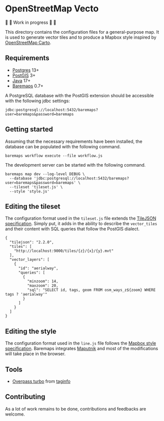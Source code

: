 <!--
Licensed to the Apache Software Foundation (ASF) under one or more
contributor license agreements.  See the NOTICE file distributed with
this work for additional information regarding copyright ownership.
The ASF licenses this file to you under the Apache License, Version 2.0
(the "License"); you may not use this file except in compliance with
the License.  You may obtain a copy of the License at

http://www.apache.org/licenses/LICENSE-2.0

Unless required by applicable law or agreed to in writing, software
distributed under the License is distributed on an "AS IS" BASIS,
WITHOUT WARRANTIES OR CONDITIONS OF ANY KIND, either express or implied.
See the License for the specific language governing permissions and
limitations under the License.
-->
# OpenStreetMap Vecto

🚧 🚧 Work in progress 🚧 🚧

This directory contains the configuration files for a general-purpose map.
It is used to generate vector tiles and to produce a Mapbox style inspired by [OpenStreetMap Carto](https://github.com/gravitystorm/openstreetmap-carto).

## Requirements

* [Postgres](https://www.postgresql.org/) 13+
* [PostGIS](https://postgis.net/) 3+
* [Java](https://adoptium.net/) 17+
* [Baremaps](https://www.baremaps.com/) 0.7+

A PostgreSQL database with the PostGIS extension should be accessible with the following jdbc settings:

```
jdbc:postgresql://localhost:5432/baremaps?user=baremaps&password=baremaps
```

## Getting started

Assuming that the necessary requirements have been installed, the database can be populated with the following command.

```
baremaps workflow execute --file workflow.js
```

The development server can be started with the following command.

```
baremaps map dev --log-level DEBUG \
  --database 'jdbc:postgresql://localhost:5432/baremaps?user=baremaps&password=baremaps' \
  --tileset 'tileset.js' \
  --style 'style.js'
```

## Editing the tileset

The configuration format used in the `tileset.js` file extends the [TileJSON specification](https://github.com/mapbox/tilejson-spec/tree/master/2.2.0).
Simply put, it adds in the ability to describe the `vector_tiles` and their content with SQL queries that follow the PostGIS dialect.

```
{
  "tilejson": "2.2.0",
  "tiles": [
    "http://localhost:9000/tiles/{z}/{x}/{y}.mvt"
  ],
  "vector_layers": [
    {
      "id": "aerialway",
      "queries": [
        {
          "minzoom": 14,
          "maxzoom": 20,
          "sql": "SELECT id, tags, geom FROM osm_ways_z${zoom} WHERE tags ? 'aerialway'"
        }
      ]
    }
  ]
}
```

## Editing the style

The configuration format used in the `line.js` file follows the [Mapbox style specification](https://github.com/mapbox/mapbox-gl-js).
Baremaps integrates [Maputnik](https://maputnik.github.io/) and most of the modifications will take place in the browser.

## Tools

* [Overpass turbo](https://overpass-turbo.eu/) from [taginfo](https://taginfo.openstreetmap.org/)

## Contributing

As a lot of work remains to be done, contributions and feedbacks are welcome.
